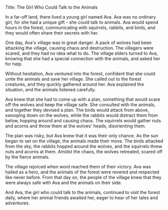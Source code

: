 Title: The Girl Who Could Talk to the Animals

In a far-off land, there lived a young girl named Ava. Ava was no ordinary girl, for she had a unique gift - she could talk to animals. Ava would spend hours in the forest, communicating with squirrels, rabbits, and birds, and they would often share their secrets with her.

One day, Ava's village was in great danger. A pack of wolves had been attacking the village, causing chaos and destruction. The villagers were scared, and they had no idea what to do. The village elders turned to Ava, knowing that she had a special connection with the animals, and asked her for help.

Without hesitation, Ava ventured into the forest, confident that she could unite the animals and save her village. She called out to the forest creatures, and they quickly gathered around her. Ava explained the situation, and the animals listened carefully.

Ava knew that she had to come up with a plan, something that would scare off the wolves and keep the village safe. She consulted with the animals, and together they devised a plan. The birds would attack from above, swooping down on the wolves, while the rabbits would distract them from below, hopping around and causing chaos. The squirrels would gather nuts and acorns and throw them at the wolves' heads, disorienting them.

The plan was risky, but Ava knew that it was their only chance. As the sun began to set on the village, the animals made their move. The birds attacked from the sky, the rabbits hopped around the wolves, and the squirrels threw nuts and acorns at them. Amidst the chaos, the wolves retreated, scared off by the fierce animals.

The village rejoiced when word reached them of their victory. Ava was hailed as a hero, and the animals of the forest were revered and respected like never before. From that day on, the people of the village knew that they were always safe with Ava and the animals on their side.

And Ava, the girl who could talk to the animals, continued to visit the forest daily, where her animal friends awaited her, eager to hear of her tales and adventures.